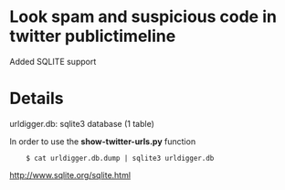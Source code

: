 # Look spam and suspicious code in twitter publictimeline #

Added SQLITE support


# Details #

urldigger.db: sqlite3 database (1 table)

In order to use the **show-twitter-urls.py** function

```
    $ cat urldigger.db.dump | sqlite3 urldigger.db
```

http://www.sqlite.org/sqlite.html